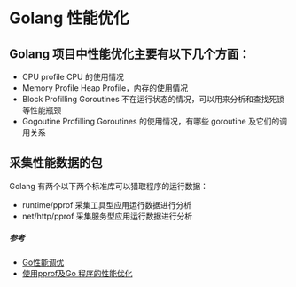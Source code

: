 # Golang 性能优化
## Golang 项目中性能优化主要有以下几个方面：
* CPU profile 			CPU 的使用情况
* Memory Profile			Heap Profile，内存的使用情况
* Block Profilling			Goroutines 不在运行状态的情况，可以用来分析和查找死锁等性能瓶颈
* Gogoutine Profilling	Goroutines 的使用情况，有哪些 goroutine 及它们的调用关系

## 采集性能数据的包
Golang 有两个以下两个标准库可以猎取程序的运行数据：

* runtime/pprof  采集工具型应用运行数据进行分析
* net/http/pprof 采集服务型应用运行数据进行分析

##### 参考
* [Go性能调优](https://studygolang.com/articles/23047)
* [使用pprof及Go 程序的性能优化](https://www.kancloud.cn/liupengjie/go/778656)
